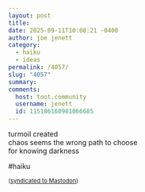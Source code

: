 ```yaml
---
layout: post
title:
date: 2025-09-11T10:08:21 -0400
author: joe jenett
category:
  - haiku
  - ideas
permalink: /4057/
slug: "4057"
summary:
comments:
  host: toot.community
  username: jenett
  id: 115186160981066685
---
```

turmoil created<br>
chaos seems the wrong path to choose<br>
for knowing darkness

#haiku 

<small>(<a href="https://brid.gy/publish/mastodon">syndicated to Mastodon</a>)</small>
